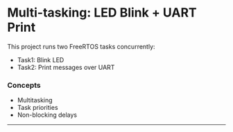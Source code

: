 # Multi-tasking: LED Blink + UART Print

This project runs two FreeRTOS tasks concurrently:
- Task1: Blink LED
- Task2: Print messages over UART

### Concepts
- Multitasking
- Task priorities
- Non-blocking delays

---
